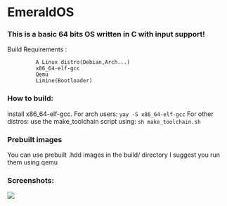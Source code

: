 # EmeraldOS

### This is a basic 64 bits OS written in C with input support!

Build Requirements : 

             A Linux distro(Debian,Arch...)
             x86_64-elf-gcc
             Qemu
             Limine(Bootloader)
### How to build:

install x86_64-elf-gcc. 
For arch users:
`yay -S x86_64-elf-gcc`
For other distros:
use the make_toolchain script using:
`sh make_toolchain.sh`

### Prebuilt images
You can use prebuilt .hdd images in the build/ directory I suggest you run them using qemu
### Screenshots:

<img src="https://media.discordapp.net/attachments/739138167277486141/758674552032722964/unknown.png">



